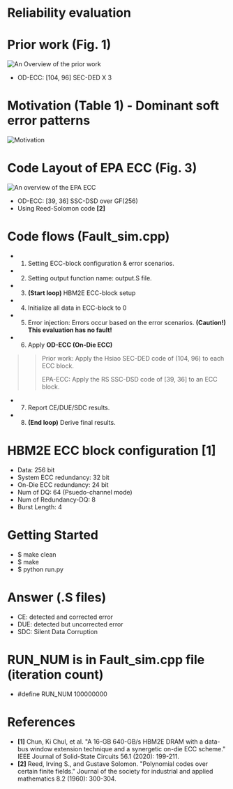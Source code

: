 # Reliability evaluation

# Prior work (Fig. 1)
![An Overview of the prior work](https://github.com/xyz123479/ITC-CSCC_23-EPA_ECC/blob/master/1_Reliability/EPA%20ECC_Prior%20work_SEC_DED.png)
- OD-ECC: [104, 96] SEC-DED X 3

# Motivation (Table 1) - Dominant soft error patterns
![Motivation](https://github.com/xyz123479/ITC-CSCC_23-EPA_ECC/blob/master/1_Reliability/EPA%20ECC_Soft%20error%20pattern.png)

# Code Layout of EPA ECC (Fig. 3)
![An overview of the EPA ECC](https://github.com/xyz123479/ITC-CSCC_23-EPA_ECC/blob/master/1_Reliability/EPA%20ECC_Prior%20work_SSC_DSD.png)
- OD-ECC: [39, 36] SSC-DSD over GF(256)
- Using Reed-Solomon code **[2]**

# Code flows (Fault_sim.cpp)
- 1. Setting ECC-block configuration & error scenarios.
- 2. Setting output function name: output.S file.
- 3. **(Start loop)** HBM2E ECC-block setup
- 4. Initialize all data in ECC-block to 0
- 5. Error injection: Errors occur based on the error scenarios. **(Caution!) This evaluation has no fault!**
- 6. Apply **OD-ECC (On-Die ECC)**
>> Prior work: Apply the Hsiao SEC-DED code of (104, 96) to each ECC block.
>> 
>> EPA-ECC: Apply the RS SSC-DSD code of [39, 36] to an ECC block.
- 7. Report CE/DUE/SDC results.
- 8. **(End loop)** Derive final results.

# HBM2E ECC block configuration [1]
- Data: 256 bit
- System ECC redundancy: 32 bit
- On-Die ECC redundancy: 24 bit
- Num of DQ: 64 (Psuedo-channel mode)
- Num of Redundancy-DQ: 8
- Burst Length: 4

# Getting Started
- $ make clean
- $ make
- $ python run.py

# Answer (.S files)
- CE: detected and corrected error
- DUE: detected but uncorrected error
- SDC: Silent Data Corruption

# RUN_NUM is in Fault_sim.cpp file (iteration count)
- #define RUN_NUM 100000000

# References
- **[1]** Chun, Ki Chul, et al. "A 16-GB 640-GB/s HBM2E DRAM with a data-bus window extension technique and a synergetic on-die ECC scheme." IEEE Journal of Solid-State Circuits 56.1 (2020): 199-211.
- **[2]** Reed, Irving S., and Gustave Solomon. "Polynomial codes over certain finite fields." Journal of the society for industrial and applied mathematics 8.2 (1960): 300-304.
